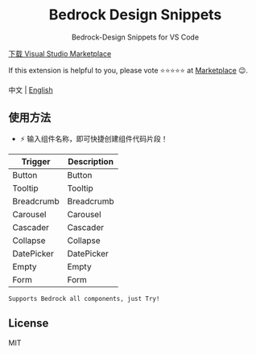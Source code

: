 <p align="center">
   
</p>
<h1 align="center">Bedrock Design Snippets</h1>
<div align="center">

Bedrock-Design Snippets for VS Code

</div>

[下载 Visual Studio Marketplace](https://marketplace.visualstudio.com/items?itemName=shenlinwei.bedrock)

If this extension is helpful to you, please vote ⭐️⭐️⭐️⭐️⭐️ at [Marketplace](https://marketplace.visualstudio.com/items?itemName=shenlinwei.bedrock) 😉.

中文 | [English](./README-en_US.md)

## 使用方法

- ⚡️ 输入组件名称，即可快捷创建组件代码片段！

| Trigger    | Description |
| ---------- | ----------- |
| Button     | Button      |
| Tooltip    | Tooltip     |
| Breadcrumb | Breadcrumb  |
| Carousel   | Carousel    |
| Cascader   | Cascader    |
| Collapse   | Collapse    |
| DatePicker | DatePicker  |
| Empty      | Empty       |
| Form       | Form        |

`Supports Bedrock all components, just Try!`

## License

MIT
